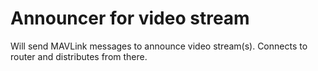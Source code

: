 # Announcer for video stream
Will send MAVLink messages to announce video stream(s). Connects to router and distributes from there.
